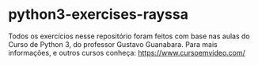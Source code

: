 # python3-exercises-rayssa
Todos os exercícios nesse repositório foram feitos com base nas aulas do Curso de Python 3, do professor Gustavo Guanabara. Para mais informações, e outros cursos conheça: https://www.cursoemvideo.com/ 
